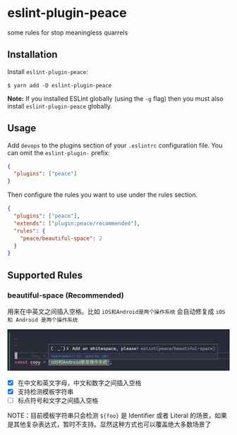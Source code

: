 # eslint-plugin-peace

some rules for stop meaningless quarrels

## Installation

Install `eslint-plugin-peace`:

```
$ yarn add -D eslint-plugin-peace
```

**Note:** If you installed ESLint globally (using the `-g` flag) then you must also install `eslint-plugin-peace` globally.

## Usage

Add `devops` to the plugins section of your `.eslintrc` configuration file. You can omit the `eslint-plugin-` prefix:

```json
{
  "plugins": ["peace"]
}
```

Then configure the rules you want to use under the rules section.

```json
{
  "plugins": ["peace"],
  "extends": ["plugin:peace/recommended"],
  "rules": {
    "peace/beautiful-space": 2
  }
}
```

## Supported Rules

### beautiful-space (**Recommended**)

用来在中英文之间插入空格。比如 `iOS和Android是两个操作系统` 会自动修复成 `iOS 和 Android 是两个操作系统`

![](./resources/intr1.png)

- [x] 在中文和英文字母，中文和数字之间插入空格
- [x] 支持检测模板字符串
- [ ] 标点符号和文字之间插入空格

NOTE：目前模板字符串只会检测 `${foo}` 是 Identifier 或者 Literal 的场景，如果是其他复杂表达式，暂时不支持。显然这种方式也可以覆盖绝大多数场景了
